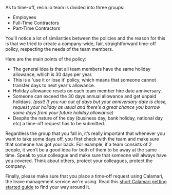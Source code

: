 As to time-off, resin.io team is divided into three groups: 
* Employees
* Full-Time Contractors
* Part-Time Contractors

You'll notice a lot of similarities between the policies and the reason for this is that we tried to create a company-wide, fair, straightforward time-off policy, respecting the needs of the team members.

Here are the main points of the policy:
* The general idea is that all team members have the same holiday allowance, which is 30 days per year.
* This is a 'use it or lose it' policy, which means that someone cannot transfer days to next year's allowance.
* Holiday allowance resets on each team member hire date anniversary.
* Someone can exceed the 30 days annual allowance and get unpaid holidays. _(psst! If you run out of days but your anniversary date is close, request your holiday as usual and there's a great chance you borrow some days from your future holiday allowance)_
* Despite the nature of the day (business day, bank holiday, national day etc) a time-off request has to be submitted.

Regardless the group that you fall in, it’s really important that whenever you want to take some days off, you first check with the team and make sure that someone has got your back. For example, if a team consists of 2 people, it won’t be a good idea for both of them to be away at the same time. Speak to your colleague and make sure that someone will always have you covered. Think about others, protect your colleagues, protect the company.

Finally, please make sure that you place a time-off request using Calamari, the leave management service we're using.
Read this [short Calamari getting started guide](https://docs.google.com/a/resin.io/document/d/1tSKx8T78QFJMOzXrqIKcN7lwEPM41VbBG7B_ILEOkBQ/edit?usp=sharing) to find your way around it.